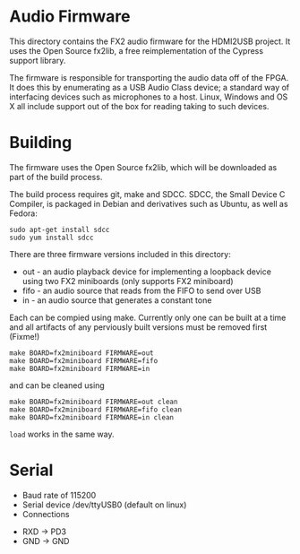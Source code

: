 # Audio Firmware

This directory contains the FX2 audio firmware for the HDMI2USB project. It uses
the Open Source fx2lib, a free reimplementation of the Cypress support library.

The firmware is responsible for transporting the audio data off of the FPGA. It
does this by enumerating as a USB Audio Class device; a standard way of
interfacing devices such as microphones to a host. Linux, Windows and OS X all
include support out of the box for reading taking to such devices.

# Building

The firmware uses the Open Source fx2lib, which will be downloaded as part of
the build process.

The build process requires git, make and SDCC. SDCC, the Small Device C
Compiler, is packaged in Debian and derivatives such as Ubuntu, as well as
Fedora:

    sudo apt-get install sdcc
    sudo yum install sdcc

There are three firmware versions included in this directory:

 * out - an audio playback device for implementing a loopback device using two
         FX2 miniboards (only supports FX2 miniboard)
 * fifo - an audio source that reads from the FIFO to send over USB
 * in - an audio source that generates a constant tone

Each can be compied using make. Currently only one can be built at a time and
all artifacts of any perviously built versions must be removed first (Fixme!)

    make BOARD=fx2miniboard FIRMWARE=out
    make BOARD=fx2miniboard FIRMWARE=fifo
    make BOARD=fx2miniboard FIRMWARE=in

and can be cleaned using

    make BOARD=fx2miniboard FIRMWARE=out clean
    make BOARD=fx2miniboard FIRMWARE=fifo clean
    make BOARD=fx2miniboard FIRMWARE=in clean

`load` works in the same way.

# Serial

 * Baud rate of 115200
 * Serial device /dev/ttyUSB0 (default on linux)
 * Connections
  - RXD -> PD3
  - GND -> GND
